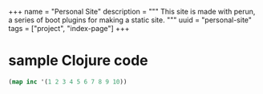 +++
name = "Personal Site"
description = """
  This site is made with perun, a series of boot plugins for making a static site.
  """
uuid = "personal-site"
tags = ["project", "index-page"]
+++

<link rel="stylesheet" type="text/css" href="https://storage.googleapis.com/app.klipse.tech/css/codemirror.css" />

# sample Clojure code

``` clj
(map inc '(1 2 3 4 5 6 7 8 9 10))
```


<script type="text/javascript">window.klipse_settings = {selector: '.language-clj'};</script>
<script src="https://storage.googleapis.com/app.klipse.tech/plugin/js/klipse_plugin.js"></script>

